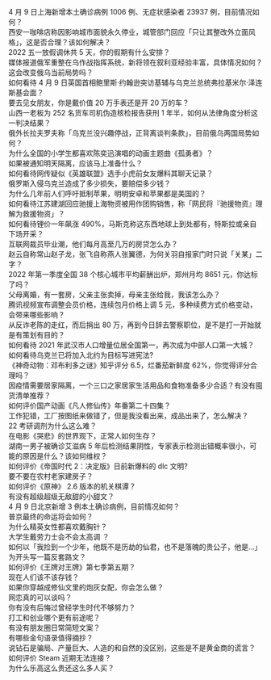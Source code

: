 4 月 9 日上海新增本土确诊病例 1006 例、无症状感染者 23937 例，目前情况如何？  
西安一咖啡店称因影响城市面貌永久停业，城管部门回应「只让其整改外立面风格」，这是否合理？该如何解决？  
2022 五一放假调休共 5 天，你的假期有什么安排？  
媒体报道俄军重整在乌作战指挥系统，新将领在叙利亚经验丰富，具体情况如何？这会改变俄乌当前局势吗？  
如何看待 4 月 9 日英国首相鲍里斯·约翰逊突访基辅与乌克兰总统弗拉基米尔·泽连斯基会面？  
要去见女朋友，你是戴价值 20 万手表还是开 20 万的车？  
山西一老板为 252 名货车司机伪造核检报告获刑 1 年半，如何从法律角度分析这一判决结果？  
俄外长拉夫罗夫称「乌克兰没兴趣停战，正背离谈判条款」，目前俄乌两国局势如何？  
为什么全国的小学生都喜欢陈奕迅演唱的动画主题曲《孤勇者》？  
如果被通知明天隔离，应该马上准备什么？  
如何看待网传疑似《英雄联盟》选手小虎前女友爆料其聊天记录？  
俄罗斯入侵乌克兰造成了多少损失，要赔偿多少钱？  
为什么几年前人们呼吁抵制苹果，明明安卓和苹果都是美国的？  
如何看待江苏建湖回应驰援上海物资被用作团购销售，称「网民将『驰援物资』理解为救援物资」？  
如何看待锂价一年飙涨 490%，马斯克称这东西地球上到处都有，特斯拉或亲自下场开采？  
互联网裁员毕业潮，他们每月高至几万的房贷怎么办？  
赵云自称常山赵子龙，张飞自称燕人张翼德，为何关羽自报家门时只说「关某」二字？  
2022 年第一季度全国 38 个核心城市平均薪酬出炉，郑州月均 8651 元，你达标了吗？  
父母离婚，有一套房，父亲主张卖掉，母亲主张给我，我该怎么办？  
腾讯视频宣布调整会员价格，连续包月价格上调 5 元，多种续费方式价格变动，会带来哪些影响？  
从反诈老陈的走红，而后捐出 80 万，再到今日辞去警察职位，是不是打一开始就是有策划有目的？  
如何看待 2021 年武汉市人口增量位居全国第一，再次成为中部人口第一大城？  
如何看待乌克兰已将加入北约为目标写进宪法?  
《神奇动物：邓布利多之谜》知乎评分 6.5，烂番茄新鲜度 62%，你觉得评分合理吗？  
因疫情需要居家隔离，一个三口之家居家生活用品和食物准备多少合适？有没有囤货清单推荐？  
如何评价国产动画《凡人修仙传》年番第二十四集？  
工作犯错，工厂按图纸来做错了，但是我没看出来，成品出来了，怎么解决？  
22 考研调剂为什么这么难？  
在电影《哭悲》的世界观下，正常人如何生存？  
湖南一男子被确诊艾滋病 5 年后检测结果阴性，专家表示检测出错概率很小，可能的原因是什么？该如何维权？  
如何评价《帝国时代 2：决定版》日前新爆料的 dlc 文明?  
要不要在农村老家建房子？  
如何评价《原神》 2.6 版本的机关棋谭？  
有没有超级超级无敌甜的小甜文？  
4 月 9 日北京新增 3 例本土确诊病例，目前情况如何？  
普京最终的命运将会如何？  
为什么精英女性都喜欢戴胸针？  
大学生戴劳力士会不会太高调 ？  
如何以「我捡到一个少年，他既不是历劫的仙君，也不是落魄的贵公子，他是…」为开头写一篇反套路文？  
如何评价《王牌对王牌》第七季第五期？  
现在人们该不该存钱？  
如果你穿越成修仙文里的炮灰女配，你会怎么做？  
网恋真的可以谈吗？  
你有没有后悔过曾经学生时代不够努力？  
打工和创业哪个更有前途呢？  
有没有朋友圈日常简短文案？  
有哪些金句语录值得摘抄？  
说钻石是骗局、产量巨大、人造的和自然的没区别，这些是不是黄金商的谎言？  
如何评价 Steam 近期无法连接？  
为什么乐高这么贵还这么多人买？  
